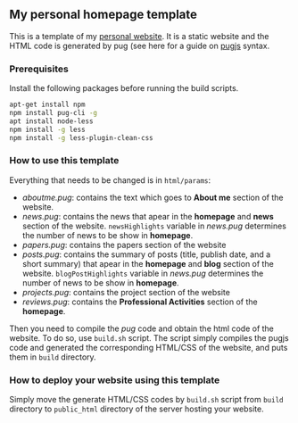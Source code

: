 ## My personal homepage template

This is a template of my [personal website](https://www.cs.virginia.edu/~rgq5aw/). It is a static website and the HTML code is generated by pug (see here for a guide on [pugjs]([pug](https://pugjs.org/api/getting-started.html)) syntax.

### Prerequisites 

Install the following packages before running the build scripts.
```bash
apt-get install npm
npm install pug-cli -g
apt install node-less
npm install -g less
npm install -g less-plugin-clean-css
```

### How to use this template

Everything that needs to be changed is in ```html/params```:

- *aboutme.pug*: contains the text which goes to **About me** section of the website.
- *news.pug*: contains the news that apear in the **homepage** and **news** section of the website. ```newsHighlights``` variable in *news.pug* determines the number of news to be show in **homepage**.
- *papers.pug*: contains the papers section of the website
- *posts.pug*: contains the summary of posts (title, publish date, and a short summary) that apear in the **homepage** and **blog** section of the website. ```blogPostHighlights``` variable in *news.pug* determines the number of news to be show in **homepage**.
- *projects.pug*: contains the project section of the website
- *reviews.pug*: contains the **Professional Activities** section of the **homepage**.

Then you need to compile the *pug* code and obtain the html code of the website. To do so, use ```build.sh``` script. The script simply compiles the pugjs code and generated the corresponding HTML/CSS of the website, and puts them in ```build``` directory. 

### How to deploy your website using this template
Simply move the generate HTML/CSS codes by ```build.sh``` script from ```build``` directory to ```public_html``` directory of the server hosting your website. 
